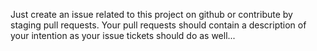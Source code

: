 Just create an issue related to this project on github or contribute 
by staging pull requests. Your pull requests should contain a description
of your intention as your issue tickets should do as well...
